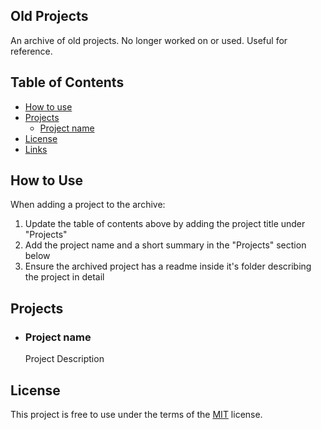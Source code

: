 
## Old Projects
An archive of old projects. No longer worked on or used. Useful for reference.

## Table of Contents

- [How to use](#How-to-use)
- [Projects](#Projects)
    - [Project name](#Project-name)
- [License](#License)
- [Links](#Links)



## How to Use
When adding a project to the archive:
1. Update the table of contents above by adding the project title under "Projects"
2. Add the project name and a short summary in the "Projects" section below
3. Ensure the archived project has a readme inside it's folder describing the project in detail


## Projects
- ### Project name
    Project Description

## License
This project is free to use under the terms of the [MIT](LICENSE.md) license.



